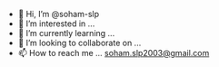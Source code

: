 - 👋 Hi, I’m @soham-slp
- 👀 I’m interested in ...
- 🌱 I’m currently learning ...
- 💞️ I’m looking to collaborate on ...
- 📫 How to reach me ...
soham.slp2003@gmail.com
<!---
soham-slp/soham-slp is a ✨ special ✨ repository because its `README.md` (this file) appears on your GitHub profile.
You can click the Preview link to take a look at your changes.
--->
